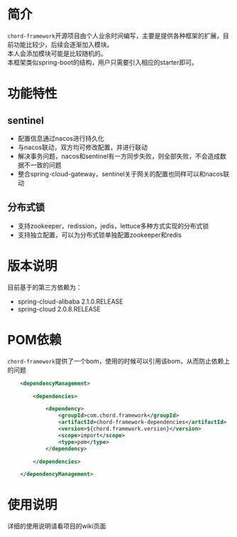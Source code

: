 # 简介
  `chord-framework`开源项目由个人业余时间编写，主要是提供各种框架的扩展，目前功能比较少，后续会逐渐加入模块。</br>
  本人会添加模块可能是比较随机的。</br>
  本框架类似spring-boot的结构，用户只需要引入相应的starter即可。

# 功能特性
## sentinel
- 配置信息通过nacos进行持久化
- 与nacos联动，双方均可修改配置，并进行联动
- 解决事务问题，nacos和sentinel有一方同步失败，则全部失败，不会造成数据不一致的问题
- 整合spring-cloud-gateway，sentinel关于网关的配置也同样可以和nacos联动
## 分布式锁
- 支持zookeeper，redission，jedis，lettuce多种方式实现的分布式锁
- 支持独立配置，可以为分布式锁单独配置zookeeper和redis
    
# 版本说明
目前基于的第三方依赖为：</br> 
- spring-cloud-alibaba 2.1.0.RELEASE
- spring-cloud 2.0.8.RELEASE
    
# POM依赖
`chord-framework`提供了一个bom，使用的时候可以引用该bom，从而防止依赖上的问题
``` xml
    <dependencyManagement>

        <dependencies>

            <dependency>
                <groupId>com.chord.framework</groupId>
                <artifactId>chord-framework-dependencies</artifactId>
                <version>${chord.framework.version}</version>
                <scope>import</scope>
                <type>pom</type>
            </dependency>

        </dependencies>

    </dependencyManagement>
```

# 使用说明
详细的使用说明请看项目的wiki页面
